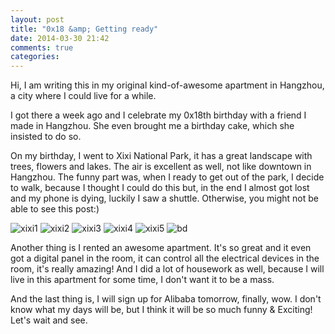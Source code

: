 ```yaml
---
layout: post
title: "0x18 &amp; Getting ready"
date: 2014-03-30 21:42
comments: true
categories: 
---
```

Hi, I am writing this in my original kind-of-awesome apartment in Hangzhou, a city where I could live for a while.

I got there a week ago and I celebrate my 0x18th birthday with a friend I made in Hangzhou. She even brought me a birthday cake, which she insisted to do so.

On my birthday, I went to Xixi National Park, it has a great landscape with trees, flowers and lakes. The air is excellent as well, not like downtown in Hangzhou. The funny part was, when I ready to get out of the park, I decide to walk, because I thought I could do this but, in the end I almost got lost and my phone is dying, luckily I saw a shuttle. Otherwise, you might not be able to see this post:)

![xixi1](images/xixi1.jpg)
![xixi2](images/xixi2.jpg)
![xixi3](images/xixi3.jpg)
![xixi4](images/xixi4.jpg)
![xixi5](images/xixi5.jpg)
![bd](images/bd5.jpg)

Another thing is I rented an awesome apartment. It's so great and it even got a digital panel in the room, it can control all the electrical devices in the room, it's really amazing! And I did a lot of housework as well, because I will live in this apartment for some time, I don't want it to be a mass.

And the last thing is, I will sign up for Alibaba tomorrow, finally, wow. I don't know what my days will be, but I think it will be so much funny & Exciting! Let's wait and see.

